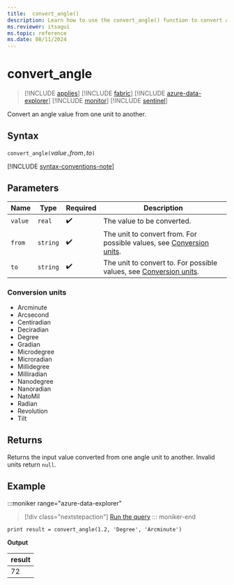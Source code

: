 ```yaml
---
title:  convert_angle()
description: Learn how to use the convert_angle() function to convert an angle input value from one unit to another.
ms.reviewer: itsagui
ms.topic: reference
ms.date: 08/11/2024
---
```

# convert_angle

> [!INCLUDE [applies](../includes/applies-to-version/applies.md)] [!INCLUDE [fabric](../includes/applies-to-version/fabric.md)] [!INCLUDE [azure-data-explorer](../includes/applies-to-version/azure-data-explorer.md)] [!INCLUDE [monitor](../includes/applies-to-version/monitor.md)] [!INCLUDE [sentinel](../includes/applies-to-version/sentinel.md)]

Convert an angle value from one unit to another.

## Syntax

`convert_angle(`*value*`,`*from*`,`*to*`)`

[!INCLUDE [syntax-conventions-note](../includes/syntax-conventions-note.md)]

## Parameters

| Name | Type | Required | Description |
|--|--|--|--|
| `value` | `real` |  :heavy_check_mark: | The value to be converted. |
| `from` | `string` |  :heavy_check_mark: | The unit to convert from. For possible values, see [Conversion units](#conversion-units). |
| `to` | `string` |  :heavy_check_mark: | The unit to convert to. For possible values, see [Conversion units](#conversion-units). |

### Conversion units

* Arcminute
* Arcsecond
* Centiradian
* Deciradian
* Degree
* Gradian
* Microdegree
* Microradian
* Millidegree
* Milliradian
* Nanodegree
* Nanoradian
* NatoMil
* Radian
* Revolution
* Tilt

## Returns

 Returns the input value converted from one angle unit to another. Invalid units return `null`.

## Example

:::moniker range="azure-data-explorer"
> [!div class="nextstepaction"]
> <a href=" https://dataexplorer.azure.com/clusters/help/databases/Samples?query=H4sIAAAAAAAAAysoyswrUShKLS7NKVGwVUjOzytLLSqJT8xLz0nVMNQz0lFQd0lNL0pNVQeyHIuSczPzSktS1TUBit/6iDgAAAA=" target="_blank">Run the query</a>
::: moniker-end

```kusto
print result = convert_angle(1.2, 'Degree', 'Arcminute')
```

**Output**

|result|
|---|
|72|
